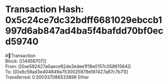 
Transaction Hash: 0x5c24ce7dc32bdff6681029ebccb1997d6ab847ad4ba5f4bafdd70bf0ecd59740
====================================================================================
  
#💸Transaction  
Block: [[14456707]]  
From: [[0xe592427a0aece92de3edee1f18e0157c05861564]]  
To: [[0x8c59ad3e404849a7530025979e197427a87c7b71]]  
Transferred: 0.500337086533898 Ether